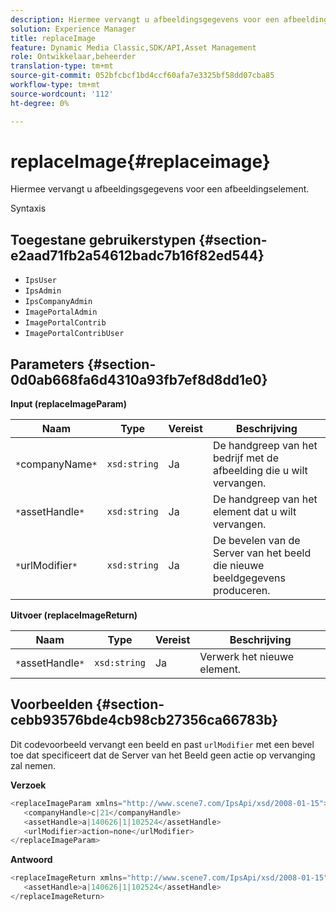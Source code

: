 ```yaml
---
description: Hiermee vervangt u afbeeldingsgegevens voor een afbeeldingselement.
solution: Experience Manager
title: replaceImage
feature: Dynamic Media Classic,SDK/API,Asset Management
role: Ontwikkelaar,beheerder
translation-type: tm+mt
source-git-commit: 052bfcbcf1bd4ccf60afa7e3325bf58dd07cba85
workflow-type: tm+mt
source-wordcount: '112'
ht-degree: 0%

---
```



# replaceImage{#replaceimage}

Hiermee vervangt u afbeeldingsgegevens voor een afbeeldingselement.

Syntaxis

## Toegestane gebruikerstypen {#section-e2aad71fb2a54612badc7b16f82ed544}

* `IpsUser`
* `IpsAdmin`
* `IpsCompanyAdmin`
* `ImagePortalAdmin`
* `ImagePortalContrib`
* `ImagePortalContribUser`

## Parameters {#section-0d0ab668fa6d4310a93fb7ef8d8dd1e0}

**Input (replaceImageParam)**

| Naam | Type | Vereist | Beschrijving |
|---|---|---|---|
| `*`companyName`*` | `xsd:string` | Ja | De handgreep van het bedrijf met de afbeelding die u wilt vervangen. |
| `*`assetHandle`*` | `xsd:string` | Ja | De handgreep van het element dat u wilt vervangen. |
| `*`urlModifier`*` | `xsd:string` | Ja | De bevelen van de Server van het beeld die nieuwe beeldgegevens produceren. |

**Uitvoer (replaceImageReturn)**

| Naam | Type | Vereist | Beschrijving |
|---|---|---|---|
| `*`assetHandle`*` | `xsd:string` | Ja | Verwerk het nieuwe element. |

## Voorbeelden {#section-cebb93576bde4cb98cb27356ca66783b}

Dit codevoorbeeld vervangt een beeld en past `urlModifier` met een bevel toe dat specificeert dat de Server van het Beeld geen actie op vervanging zal nemen.

**Verzoek**

```java
<replaceImageParam xmlns="http://www.scene7.com/IpsApi/xsd/2008-01-15">
   <companyHandle>c|21</companyHandle>
   <assetHandle>a|140626|1|102524</assetHandle>
   <urlModifier>action=none</urlModifier>
</replaceImageParam>
```

**Antwoord**

```java
<replaceImageReturn xmlns="http://www.scene7.com/IpsApi/xsd/2008-01-15">
   <assetHandle>a|140626|1|102524</assetHandle>
</replaceImageReturn>
```

